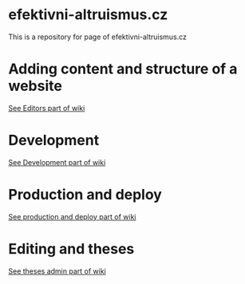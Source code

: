 # efektivni-altruismus.cz

This is a repository for page of efektivni-altruismus.cz

# Adding content and structure of a website
[See Editors part of wiki](https://github.com/ea-czech-republic/efektivnialtruismus.cz/wiki/Editors-(Blog))

# Development
[See Development part of wiki](https://github.com/ea-czech-republic/efektivnialtruismus.cz/wiki/Development)

# Production and deploy
[See production and deploy part of wiki](https://github.com/ea-czech-republic/efektivnialtruismus.cz/wiki/Deployment-and-production)

# Editing and theses
[See theses admin part of wiki](https://github.com/ea-czech-republic/efektivnialtruismus.cz/wiki/Theses-admin)
